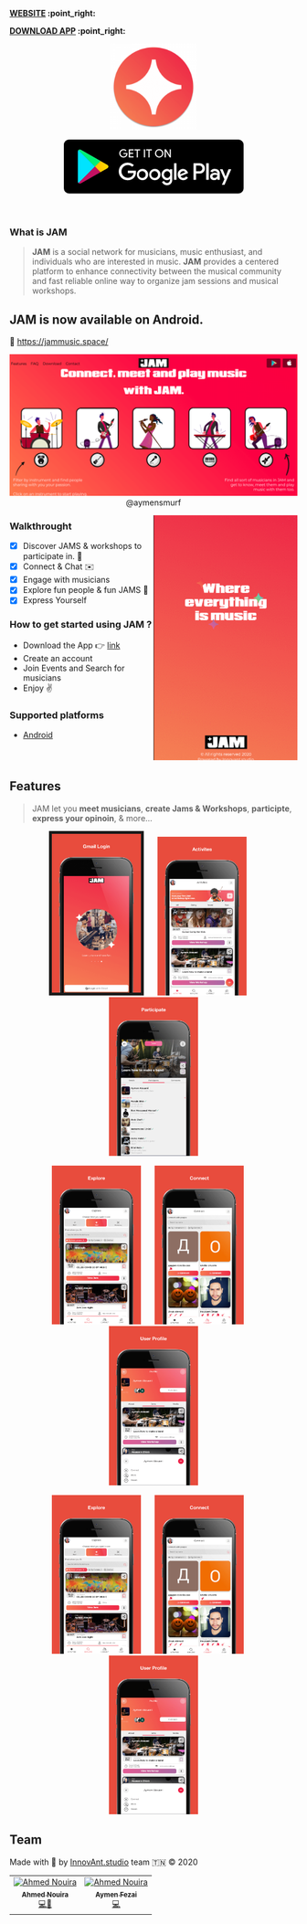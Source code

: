 <p align="left"><b><a href="https://jammusic.space/">WEBSITE</a> :point_right:</b></p>
<p align="left"><b><a href="https://play.google.com/store/apps/details?id=com.innovant.jam
">DOWNLOAD APP</a> :point_right:</b></p>
<p align="center">
    <img src="images/logo.png" width="30%" hight="30%" title="JAM" alt="JAM">
</p>

<p align="center">
    <a href="https://play.google.com/store/apps/details?id=com.innovant.jam
" traget="\_blank">
        <img src="images/google-play.png" alt="gogole-play" />
    </a>
</p>

<br>

### What is JAM

> **JAM** is a social network for musicians, music enthusiast, and individuals who are interested in music. **JAM** provides a centered platform to enhance connectivity between the musical community and fast reliable online way to organize jam sessions and musical workshops.

## JAM is now available on Android.

:link: https://jammusic.space/

<p align="center">
    <img  hight="70%" title="JAM Website" src="images/cover.png">
    @aymensmurf   
</p>

<img width="50%" hight="40%" align="right" src="images/jam.gif"></img>

### Walkthrought

- [x] Discover JAMS & workshops to participate in. :couple:
- [x] Connect & Chat :envelope:
- [x] Engage with musicians
- [x] Explore fun people & fun JAMS :postbox:
- [x] Express Yourself

### How to get started using JAM ?

- Download the App :point_right: [link](https://play.google.com/store/apps/details?id=com.innovant.jam)
- Create an account
- Join Events and Search for musicians
- Enjoy :v:

### Supported platforms

- [Android](https://play.google.com/store/apps/details?id=com.innovant.jam)

<h6>&nbsp;</h6>

## Features

> JAM let you **meet musicians**, **create Jams & Workshops**, **participte**, **express your opinoin**, & more...

<p align="center">
    <img width="31%" hight="60%" border="5" title="Gmail Login" src="images/1.png" alt="Gmail Login" />
    &nbsp;&nbsp;&nbsp;&nbsp;
    <img width="31%" hight="60%" title="Activites" src="images/2.png" alt="Activites" />
    &nbsp;&nbsp;&nbsp;&nbsp;
    <img width="31%" hight="60%" title="Participate" src="images/3.png" alt="Participate" />
</p>

<p align="center">
    <img width="31%" hight="60%" title="Explore" src="images/4.png" alt="Explore" />
    &nbsp;&nbsp;&nbsp;&nbsp;
    <img width="31%" hight="60%" title="Connect" src="images/5.png" alt="Connect" />
    &nbsp;&nbsp;&nbsp;&nbsp;
    <img width="31%" hight="60%" title="User Profile" src="images/6.png" alt="Use Profile" />
</p>

<p align="center">
    <img width="31%" hight="60%" title="Chat" src="images/4.png" alt="Chat" />
    &nbsp;&nbsp;&nbsp;&nbsp;
    <img width="31%" hight="60%" title="Past Events" src="images/5.png" alt="Past Events" />
    &nbsp;&nbsp;&nbsp;&nbsp;
    <img width="31%" hight="60%" title="Edit Profile" src="images/6.png" alt="Edit Profile" />
</p>

## Team

Made with :sparkling_heart: by [InnovAnt.studio][innovant] team :tunisia: :copyright: 2020

<table><tr><td align="center"><a href="https://twitter.com/AhmNouira"><img src="https://avatars1.githubusercontent.com/u/31603793?v=4" width="150px;" alt="Ahmed Nouira"/><br /><sub><b>Ahmed Nouira</b></sub></a><br /><a href="#" title="Code">💻</a><a href="#" title="Ideas">🤔</a></td><td align="center"><a href="#"><img src="https://avatars1.githubusercontent.com/u/7316432?v=4" width="150px;" alt="Ahmed Nouira"/><br /><sub><b>Aymen Fezai</b></sub></a><br /><a href="#" title="Code">💻</a></td></tr>
</table>

[ahmnouira]: http://github.com/ahmnouira
[innovant]: https://innovant.studio/
[link]: https://play.google.com/store/apps/details?id=com.innovant.jam
